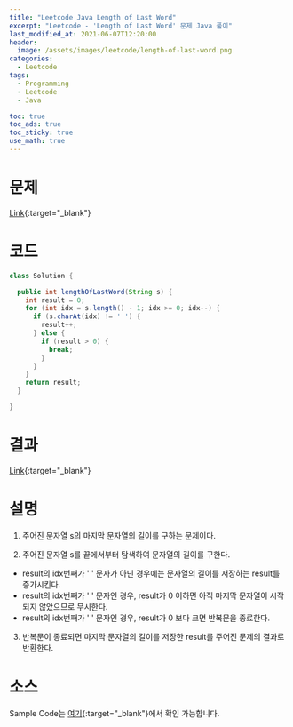 ```yaml
---
title: "Leetcode Java Length of Last Word"
excerpt: "Leetcode - 'Length of Last Word' 문제 Java 풀이"
last_modified_at: 2021-06-07T12:20:00
header:
  image: /assets/images/leetcode/length-of-last-word.png
categories:
  - Leetcode
tags:
  - Programming
  - Leetcode
  - Java

toc: true
toc_ads: true
toc_sticky: true
use_math: true
---
```

# 문제
[Link](https://leetcode.com/problems/length-of-last-word/){:target="_blank"}

# 코드
```java
class Solution {

  public int lengthOfLastWord(String s) {
    int result = 0;
    for (int idx = s.length() - 1; idx >= 0; idx--) {
      if (s.charAt(idx) != ' ') {
        result++;
      } else {
        if (result > 0) {
          break;
        }
      }
    }
    return result;
  }

}
```

# 결과
[Link](https://leetcode.com/submissions/detail/504201297/){:target="_blank"}

# 설명
1. 주어진 문자열 s의 마지막 문자열의 길이를 구하는 문제이다.

2. 주어진 문자열 s를 끝에서부터 탐색하여 문자열의 길이를 구한다.
- result의 idx번째가 ' ' 문자가 아닌 경우에는 문자열의 길이를 저장하는 result를 증가시킨다.
- result의 idx번째가 ' ' 문자인 경우, result가 0 이하면 아직 마지막 문자열이 시작되지 않았으므로 무시한다.
- result의 idx번째가 ' ' 문자인 경우, result가 0 보다 크면 반복문을 종료한다.

3. 반복문이 종료되면 마지막 문자열의 길이를 저장한 result를 주어진 문제의 결과로 반환한다.

# 소스
Sample Code는 [여기](https://github.com/GracefulSoul/leetcode/blob/master/src/main/java/gracefulsoul/problems/LengthOfLastWord.java){:target="_blank"}에서 확인 가능합니다.